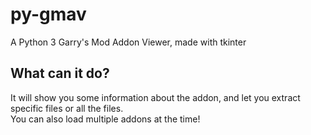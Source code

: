 # py-gmav
A Python 3 Garry's Mod Addon Viewer, made with tkinter

## What can it do?
It will show you some information about the addon, and let you extract specific files or all the files.<br/>
You can also load multiple addons at the time!
